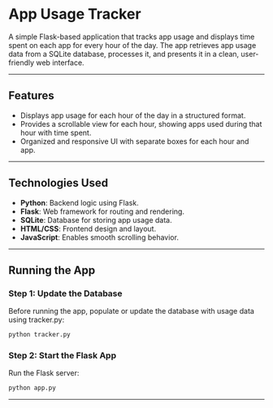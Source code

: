 # App Usage Tracker

A simple Flask-based application that tracks app usage and displays time spent on each app for every hour of the day. The app retrieves app usage data from a SQLite database, processes it, and presents it in a clean, user-friendly web interface.

---

## Features

- Displays app usage for each hour of the day in a structured format.
- Provides a scrollable view for each hour, showing apps used during that hour with time spent.
- Organized and responsive UI with separate boxes for each hour and app.

---

## Technologies Used

- **Python**: Backend logic using Flask.
- **Flask**: Web framework for routing and rendering.
- **SQLite**: Database for storing app usage data.
- **HTML/CSS**: Frontend design and layout.
- **JavaScript**: Enables smooth scrolling behavior.

---
## Running the App

### Step 1: Update the Database
Before running the app, populate or update the database with usage data using tracker.py:

```bash
python tracker.py
```
### Step 2: Start the Flask App
Run the Flask server:
```bash
python app.py
```
---
